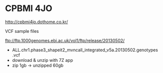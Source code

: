 # CPBMI 4JO

http://cpbmi4jo.dothome.co.kr/

VCF sample files

ftp://ftp.1000genomes.ebi.ac.uk/vol1/ftp/release/20130502/
 - ALL.chr1.phase3_shapeit2_mvncall_integrated_v5a.20130502.genotypes.vcf
 - download & unzip with 7Z app
 - zip 1gb -> unzipped 60gb
